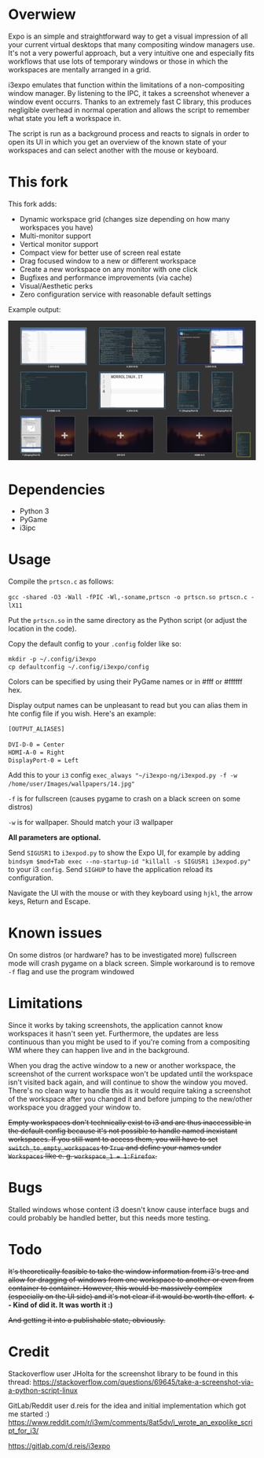 # Overwiew

Expo is an simple and straightforward way to get a visual impression of all your
current virtual desktops that many compositing window managers use.  It's not a
very powerful approach, but a very intuitive one and especially fits workflows
that use lots of temporary windows or those in which the workspaces are mentally
arranged in a grid.

i3expo emulates that function within the limitations of a non-compositing window
manager. By listening to the IPC, it takes a screenshot whenever a window event
occurrs. Thanks to an extremely fast C library, this produces negligible
overhead in normal operation and allows the script to remember what state you
left a workspace in.

The script is run as a background process and reacts to signals in order to open
its UI in which you get an overview of the known state of your workspaces and
can select another with the mouse or keyboard.

# This fork

This fork adds:
- Dynamic workspace grid (changes size depending on how many workspaces you have)
- Multi-monitor support
- Vertical monitor support
- Compact view for better use of screen real estate 
- Drag focused window to a new or different workspace 
- Create a new workspace on any monitor with one click
- Bugfixes and performance improvements (via cache)
- Visual/Aesthetic perks 
- Zero configuration service with reasonable default settings


Example output:

![Sample](img/ui.png)

# Dependencies

- Python 3
- PyGame
- i3ipc

# Usage

Compile the `prtscn.c` as follows:

`gcc -shared -O3 -Wall -fPIC -Wl,-soname,prtscn -o prtscn.so prtscn.c -lX11`

Put the `prtscn.so` in the same directory as the Python script (or adjust the
location in the code).

Copy the default config to your `.config` folder like so:
```
mkdir -p ~/.config/i3expo
cp defaultconfig ~/.config/i3expo/config
```
Colors can be specified by using their PyGame names or in #fff or #ffffff hex.

Display output names can be unpleasant to read but you can alias them in hte config file if you wish.
Here's an example:

```
[OUTPUT_ALIASES]

DVI-D-0 = Center
HDMI-A-0 = Right
DisplayPort-0 = Left

```


Add this to your `i3` config
`exec_always "~/i3expo-ng/i3expod.py -f -w /home/user/Images/wallpapers/14.jpg"`

`-f` is for fullscreen (causes pygame to crash on a black screen on some distros)

`-w` is for wallpaper. Should match your i3 wallpaper

**All parameters are optional.**

Send `SIGUSR1` to `i3expod.py` to show the Expo UI, for example by adding 
`bindsym $mod+Tab exec --no-startup-id "killall -s SIGUSR1 i3expod.py"` to your i3 `config`. Send `SIGHUP`
to have the application reload its configuration.


Navigate the UI with the mouse or with they keyboard using `hjkl`, the arrow
keys, Return and Escape.

# Known issues

On some distros (or hardware? has to be investigated more) fullscreen mode will crash pygame on a black screen.
Simple workaround is to remove `-f` flag and use the program windowed

# Limitations

Since it works by taking screenshots, the application cannot know workspaces it
hasn't seen yet. Furthermore, the updates are less continuous than you might be
used to if you're coming from a compositing WM where they can happen live and in
the background.

When you drag the active window to a new or another workspace, 
the screenshot of the current workspace won't be updated until the workspace isn't 
visited back again, and will continue to show the window you moved. 
There's no clean way to handle this as it would require taking a screenshot of the workspace
after you changed it and before jumping to the new/other workspace you dragged your window to.

~~Empty workspaces don't technically exist to i3 and are thus inaccessible in the
default config because it's not possible to handle named inexistant workspaces.
If you still want to access them, you will have to set
`switch_to_empty_workspaces` to `True` and define your names under `Workspaces`
like e. g. `workspace_1 = 1:Firefox`.~~

# Bugs

Stalled windows whose content i3 doesn't know cause interface bugs and could
probably be handled better, but this needs more testing.

# Todo

~~It's theoretically feasible to take the window information from i3's tree and
allow for dragging of windows from one workspace to another or even from
container to container. However, this would be massively complex (especially on
the UI side) and it's not clear if it would be worth the effort.~~  **<-- Kind of did it. It was worth it :)**

~~And getting it into a publishable state, obviously.~~

# Credit

Stackoverflow user JHolta for the screenshot library to be found in this thread:
https://stackoverflow.com/questions/69645/take-a-screenshot-via-a-python-script-linux

GitLab/Reddit user d.reis for the idea and initial implementation which got me started :)
https://www.reddit.com/r/i3wm/comments/8at5dv/i_wrote_an_expolike_script_for_i3/

https://gitlab.com/d.reis/i3expo

